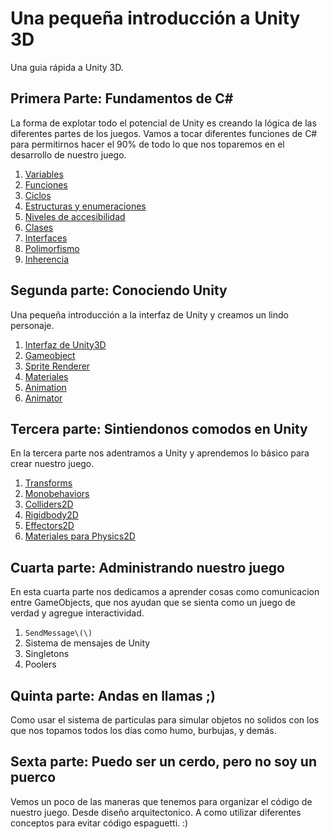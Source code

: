 # Una pequeña introducción a Unity 3D

Una guia rápida a Unity 3D. 

## Primera Parte: Fundamentos de C#  
La forma de explotar todo el potencial de Unity es creando la lógica de las diferentes partes de los juegos. Vamos a tocar diferentes funciones de C# para permitirnos hacer el 90% de todo lo que nos toparemos en el desarrollo de nuestro juego.
1. [Variables](./csharp/variables.html)
2. [Funciones](./csharp/funciones.html)
3. [Ciclos](./csharp/ciclos.html)
4. [Estructuras y enumeraciones](./csharp/structs_enums.html)
5. [Niveles de accesibilidad](./csharp/accesibilidad.html)
6. [Clases](./csharp/clases.html)
7. [Interfaces](./csharp/interfaces.html)
8. [Polimorfismo](./csharp/polimorfismo.html)
9. [Inherencia](./csharp/inherencial.html)

## Segunda parte: Conociendo Unity
Una pequeña introducción a la interfaz de Unity y creamos un lindo personaje.
1. [Interfaz de Unity3D](./intro/interfaz.html)
2. [Gameobject](./intro/gameobject.html)
3. [Sprite Renderer](./intro/spriterenderer.html)
4. [Materiales](./intro/structs_enums.html)
5. [Animation](./intro/clases.html)
6. [Animator](./intro/interfaces.html)

## Tercera parte: Sintiendonos comodos en Unity  
En la tercera parte nos adentramos a Unity y aprendemos lo básico para crear nuestro juego.
1. [Transforms](./intro2/transforms.html)
2. [Monobehaviors](./intro2/monobehaviors.html)
3. [Colliders2D](./intro2/colliders2d.html)
4. [Rigidbody2D](./intro2/rigidbody2d.html)
5. [Effectors2D](./intro2/effectors2d.html)
6. [Materiales para Physics2D](./intro2/materialesphysics2d.md)

## Cuarta parte: Administrando nuestro juego
En esta cuarta parte nos dedicamos a aprender cosas como comunicacion entre GameObjects, que nos ayudan que se sienta como un juego de verdad y agregue interactividad.
1. `SendMessage\(\)`
2. Sistema de mensajes de Unity
3. Singletons
4. Poolers

## Quinta parte: Andas en llamas ;\)
Como usar el sistema de particulas para simular objetos no solidos con los que nos topamos todos los días como humo, burbujas, y demás.

## Sexta parte: Puedo ser un cerdo, pero no soy un puerco
Vemos un poco de las maneras que tenemos para organizar el código de nuestro juego. Desde diseño arquitectonico. A como utilizar diferentes conceptos para evitar código espaguetti. :\)